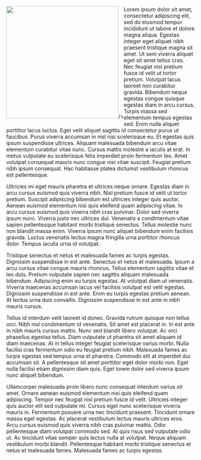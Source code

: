 <div>
<div style="float: left">
<img src="https://raw.githubusercontent.com/kmu01/Nombre-Pendiente/main/Im%C3%A1genes/Darek.png" width="300" 
height="auto"

 />
</div>
<div>
Lorem ipsum dolor sit amet, consectetur adipiscing elit, sed do eiusmod tempor incididunt ut labore et dolore magna aliqua. Egestas integer eget aliquet nibh praesent tristique magna sit amet. Ut sem viverra aliquet eget sit amet tellus cras. Nec feugiat nisl pretium fusce id velit ut tortor pretium. Volutpat lacus laoreet non curabitur gravida. Bibendum neque egestas congue quisque egestas diam in arcu cursus. Turpis massa sed elementum tempus egestas sed. Enim nulla aliquet porttitor lacus luctus. Eget velit aliquet sagittis id consectetur purus ut faucibus. Purus viverra accumsan in nisl nisi scelerisque eu. Et egestas quis ipsum suspendisse ultrices. Aliquam malesuada bibendum arcu vitae elementum curabitur vitae nunc. Cursus mattis molestie a iaculis at erat. In metus vulputate eu scelerisque felis imperdiet proin fermentum leo. Amet volutpat consequat mauris nunc congue nisi vitae suscipit. Feugiat pretium nibh ipsum consequat. Hac habitasse platea dictumst vestibulum rhoncus est pellentesque.

Ultricies mi eget mauris pharetra et ultrices neque ornare. Egestas diam in arcu cursus euismod quis viverra nibh. Nisl pretium fusce id velit ut tortor pretium. Suscipit adipiscing bibendum est ultricies integer quis auctor. Aenean euismod elementum nisi quis eleifend quam adipiscing vitae. In arcu cursus euismod quis viverra nibh cras pulvinar. Dolor sed viverra ipsum nunc. Viverra justo nec ultrices dui. Venenatis a condimentum vitae sapien pellentesque habitant morbi tristique senectus. Tellus molestie nunc non blandit massa enim. Viverra ipsum nunc aliquet bibendum enim facilisis gravida. Luctus venenatis lectus magna fringilla urna porttitor rhoncus dolor. Tempus iaculis urna id volutpat.

Tristique senectus et netus et malesuada fames ac turpis egestas. Dignissim suspendisse in est ante. Senectus et netus et malesuada. Ipsum a arcu cursus vitae congue mauris rhoncus. Tellus elementum sagittis vitae et leo duis. Pretium vulputate sapien nec sagittis aliquam malesuada bibendum. Adipiscing enim eu turpis egestas. At volutpat diam ut venenatis. Viverra maecenas accumsan lacus vel facilisis volutpat est velit egestas. Dignissim suspendisse in est ante. Enim eu turpis egestas pretium aenean. At lectus urna duis convallis. Dignissim suspendisse in est ante in nibh mauris cursus.

Tellus id interdum velit laoreet id donec. Gravida rutrum quisque non tellus orci. Nibh nisl condimentum id venenatis. Sit amet est placerat in. In est ante in nibh mauris cursus mattis. Nunc sed blandit libero volutpat. Ac orci phasellus egestas tellus. Diam vulputate ut pharetra sit amet aliquam id diam maecenas. At in tellus integer feugiat scelerisque varius morbi. Nulla facilisi cras fermentum odio eu feugiat pretium nibh. Malesuada fames ac turpis egestas sed tempus urna et pharetra. Commodo elit at imperdiet dui accumsan sit. A pellentesque sit amet porttitor eget dolor morbi non. Eget nulla facilisi etiam dignissim diam quis. Eget lorem dolor sed viverra ipsum nunc aliquet bibendum.

Ullamcorper malesuada proin libero nunc consequat interdum varius sit amet. Ornare aenean euismod elementum nisi quis eleifend quam adipiscing. Tempor nec feugiat nisl pretium fusce id velit. Ultricies integer quis auctor elit sed vulputate mi. Cursus eget nunc scelerisque viverra mauris in. Fermentum posuere urna nec tincidunt praesent. Tincidunt ornare massa eget egestas. Ac placerat vestibulum lectus mauris ultrices eros. Arcu cursus euismod quis viverra nibh cras pulvinar mattis. Odio pellentesque diam volutpat commodo sed. At quis risus sed vulputate odio ut. Ac tincidunt vitae semper quis lectus nulla at volutpat. Neque aliquam vestibulum morbi blandit. Pellentesque habitant morbi tristique senectus et netus et malesuada fames. Malesuada fames ac turpis egestas.
</div>
</div>
